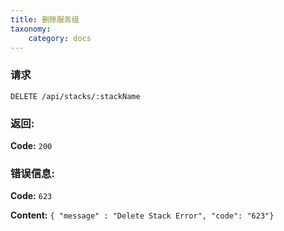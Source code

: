 ```yaml
---
title: 删除服务组
taxonomy:
    category: docs
---
```


### 请求

    DELETE /api/stacks/:stackName

### 返回:

**Code:** `200`

### 错误信息:

**Code:** `623`

**Content:** `{ "message" : "Delete Stack Error", "code": "623"}`